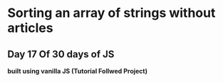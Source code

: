 # Sorting an array of strings without articles

## Day 17 Of 30 days of JS

**built using vanilla JS
(Tutorial Follwed Project)**